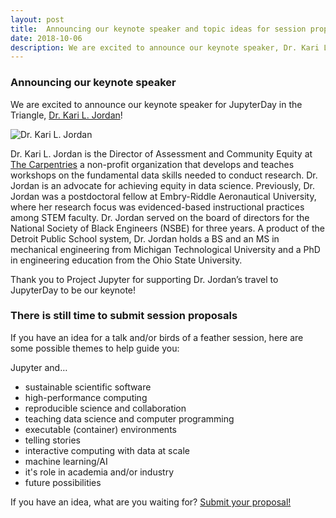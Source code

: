 ```yaml
---
layout: post
title:  Announcing our keynote speaker and topic ideas for session proposals
date: 2018-10-06
description: We are excited to announce our keynote speaker, Dr. Kari L. Jordan, Director of Assessment and Community Equity, The Carpentries
---
```


### Announcing our keynote speaker

We are excited to announce our keynote speaker for JupyterDay in the Triangle, [Dr. Kari L. Jordan](https://twitter.com/DrKariLJordan)!  
  
  
![Dr. Kari L. Jordan](/TriangleJupyter/img/KariLJordan.jpg)
  
  
Dr. Kari L. Jordan is the Director of Assessment and Community Equity at [The Carpentries](https://carpentries.org/) a non-profit organization that 
develops and teaches workshops on the fundamental data skills needed to conduct research. Dr. Jordan is an 
advocate for achieving equity in data science. Previously, Dr. Jordan was a postdoctoral fellow at Embry-Riddle 
Aeronautical University, where her research focus was evidenced-based instructional practices among STEM faculty. 
Dr. Jordan served on the board of directors for the National Society of Black Engineers (NSBE) for three years. A product 
of the Detroit Public School system, Dr. Jordan holds a BS and an MS in mechanical engineering from Michigan 
Technological University and a PhD in engineering education from the Ohio State University.  

Thank you to Project Jupyter for supporting Dr. Jordan’s travel to JupyterDay to be our keynote!

### There is still time to submit session proposals

If you have an idea for a talk and/or birds of a feather session, here are some possible themes to help guide you:

Jupyter and…
* sustainable scientific software
* high-performance computing
* reproducible science and collaboration
* teaching data science and computer programming
* executable (container) environments
* telling stories
* interactive computing with data at scale
* machine learning/AI
* it's role in academia and/or industry
* future possibilities

If you have an idea, what are you waiting for? [Submit your proposal!](https://docs.google.com/forms/d/e/1FAIpQLSelrtWU2t7h64renxkisXePKAM8PqcAamDLD19Dh6hNZbTCTA/viewform)
